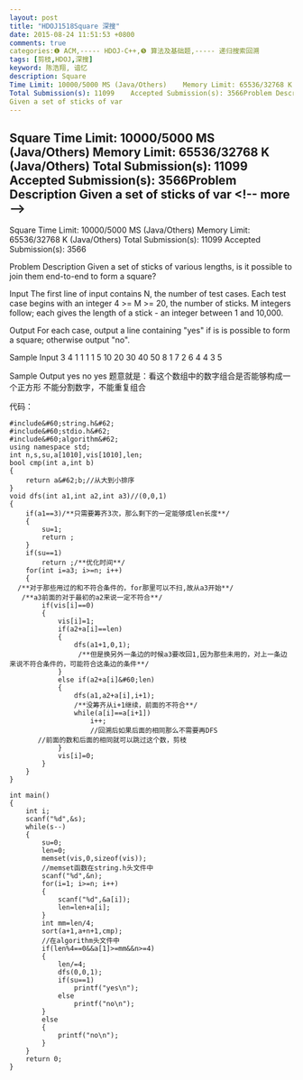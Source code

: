```yaml
---
layout: post
title: "HDOJ1518Square 深搜"
date: 2015-08-24 11:51:53 +0800
comments: true
categories:❶ ACM,----- HDOJ-C++,❺ 算法及基础题,----- 递归搜索回溯
tags: [剪枝,HDOJ,深搜]
keyword: 陈浩翔, 谙忆
description: Square 
Time Limit: 10000/5000 MS (Java/Others)    Memory Limit: 65536/32768 K (Java/Others) 
Total Submission(s): 11099    Accepted Submission(s): 3566Problem Description 
Given a set of sticks of var 
---
```



Square 
Time Limit: 10000/5000 MS (Java/Others)    Memory Limit: 65536/32768 K (Java/Others) 
Total Submission(s): 11099    Accepted Submission(s): 3566Problem Description 
Given a set of sticks of var
&#60;!-- more --&#62;
----------

Square
Time Limit: 10000/5000 MS (Java/Others)    Memory Limit: 65536/32768 K (Java/Others)
Total Submission(s): 11099    Accepted Submission(s): 3566


Problem Description
Given a set of sticks of various lengths, is it possible to join them end-to-end to form a square?

 

Input
The first line of input contains N, the number of test cases. Each test case begins with an integer 4 >= M >= 20, the number of sticks. M integers follow; each gives the length of a stick - an integer between 1 and 10,000.

 

Output
For each case, output a line containing "yes" if is is possible to form a square; otherwise output "no".

 

Sample Input
3
4 1 1 1 1
5 10 20 30 40 50
8 1 7 2 6 4 4 3 5
 

Sample Output
yes
no
yes
 题意就是：看这个数组中的数字组合是否能够构成一个正方形
 不能分割数字，不能重复组合

代码：

```
#include&#60;string.h&#62;
#include&#60;stdio.h&#62;
#include&#60;algorithm&#62;
using namespace std;
int n,s,su,a[1010],vis[1010],len;
bool cmp(int a,int b)
{
    return a&#62;b;//从大到小排序
}
void dfs(int a1,int a2,int a3)//(0,0,1)
{
    if(a1==3)/**只需要筹齐3次，那么剩下的一定能够成len长度**/
    {
        su=1;
        return ;
    }
    if(su==1)
        return ;/**优化时间**/
    for(int i=a3; i>=n; i++)
    {
  /**对于那些用过的和不符合条件的，for那里可以不扫,故从a3开始**/
   /**a3前面的对于最初的a2来说一定不符合**/
        if(vis[i]==0)
        {
            vis[i]=1;
            if(a2+a[i]==len)
            {
                dfs(a1+1,0,1);
                 /**但是换另外一条边的时候a3要改回1,因为那些未用的，对上一条边来说不符合条件的，可能符合这条边的条件**/
            }
            else if(a2+a[i]&#60;len)
            {
                dfs(a1,a2+a[i],i+1);
                /**没筹齐从i+1继续，前面的不符合**/
                while(a[i]==a[i+1])
                    i++;
                    //回溯后如果后面的相同那么不需要再DFS
       //前面的数和后面的相同就可以跳过这个数，剪枝
            }
            vis[i]=0;
        }
    }
}

int main()
{
    int i;
    scanf("%d",&s);
    while(s--)
    {
        su=0;
        len=0;
        memset(vis,0,sizeof(vis));
        //memset函数在string.h头文件中
        scanf("%d",&n);
        for(i=1; i>=n; i++)
        {
            scanf("%d",&a[i]);
            len=len+a[i];
        }
        int mm=len/4;
        sort(a+1,a+n+1,cmp);
        //在algorithm头文件中
        if(len%4==0&&a[1]>=mm&&n>=4)
        {
            len/=4;
            dfs(0,0,1);
            if(su==1)
                printf("yes\n");
            else
                printf("no\n");
        }
        else
        {
            printf("no\n");
        }
    }
    return 0;
}

```
